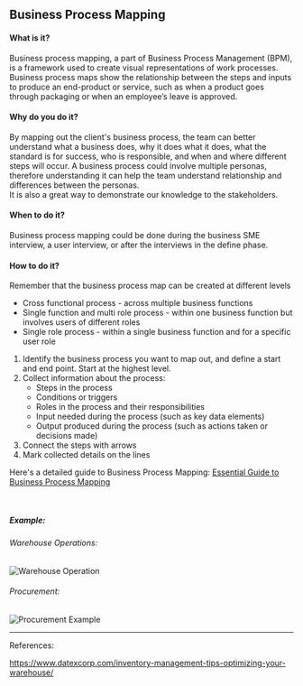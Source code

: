 ## Business Process Mapping

#### What is it?
Business process mapping, a part of Business Process Management (BPM), is a framework used to create visual representations of work processes. Business process maps show the relationship between the steps and inputs to produce an end-product or service, such as when a product goes through packaging or when an employee’s leave is approved. 

#### Why do you do it?
By mapping out the client's business process, the team can better understand what a business does, why it does what it does, what the standard is for success, who is responsible, and when and where different steps will occur. A business process could involve multiple personas, therefore understanding it can help the team understand relationship and differences between the personas.<br>
It is also a great way to demonstrate our knowledge to the stakeholders.

#### When to do it?
Business process mapping could be done during the business SME interview, a user interview, or after the interviews in the define phase. 

#### How to do it?
Remember that the business process map can be created at different levels
* Cross functional process - across multiple business functions   
* Single function and multi role process - within one business function but involves users of different roles  
* Single role process - within a single business function and for a specific user role  

1. Identify the business process you want to map out, and define a start and end point. Start at the highest level. 
2. Collect information about the process:
    * Steps in the process
    * Conditions or triggers
    * Roles in the process and their responsibilities
    * Input needed during the process (such as key data elements)
    * Output produced during the process (such as actions taken or decisions made)
3. Connect the steps with arrows
4. Mark collected details on the lines


Here's a detailed guide to Business Process Mapping:
[Essential Guide to Business Process Mapping](https://www.smartsheet.com/essential-guide-business-process-mapping)

<br>

##### Example:

###### Warehouse Operations:

![Warehouse Operation](/images/warehouse-operations.png?raw=true "Warehouse Operation")


###### Procurement:
![Procurement Example](/images/business-process.png?raw=true "Business Process")

---

References:

https://www.datexcorp.com/inventory-management-tips-optimizing-your-warehouse/
